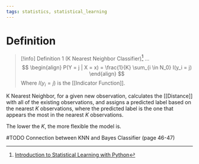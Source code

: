 ```yaml
---
tags: statistics, statistical_learning
---
```


# Definition

> [!info] Definition 1 (K Nearest Neighbor Classifier)[^1]
> ...
> $$
> \begin{align}
> P(Y = j | X = x) = \frac{1}{K} \sum_{i \in N_0} I(y_i = j)
> \end{align}
> $$
> Where $I(y_i = j)$ is the [[Indicator Function]].

K Nearest Neighbor, for a given new observation, calculates the [[Distance]] with all of the existing observations, and assigns a predicted label based on the nearest $K$ observations, where the predicted label is the one that appears the most in the nearest $K$ observations.

The lower the $K$, the more flexible the model is.

#TODO 
Connection between KNN and Bayes Classifier (page 46-47)

[^1]: [Introduction to Statistical Learning with Python](zotero://open-pdf/library/items/9JTAJ2JI?page=47)